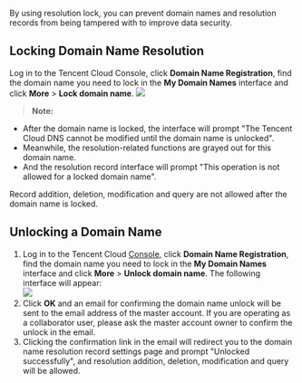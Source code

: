 By using resolution lock, you can prevent domain names and resolution records from being tampered with to improve data security.
## Locking Domain Name Resolution  
Log in to the Tencent Cloud Console, click **Domain Name Registration**, find the domain name you need to lock in the **My Domain Names** interface and click **More** > **Lock domain name**.
![](https://main.qcloudimg.com/raw/ee2326189441c367a23160469d41a49d.png)
>**Note:**  
+ After the domain name is locked, the interface will prompt "The Tencent Cloud DNS cannot be modified until the domain name is unlocked".   
+ Meanwhile, the resolution-related functions are grayed out for this domain name.  
+ And the resolution record interface will prompt "This operation is not allowed for a locked domain name".

>
Record addition, deletion, modification and query are not allowed after the domain name is locked.

## Unlocking a Domain Name
1. Log in to the Tencent Cloud [Console](https://console.cloud.tencent.com), click **Domain Name Registration**, find the domain name you need to lock in the **My Domain Names** interface and click **More** > **Unlock domain name**. The following interface will appear:   
![](https://main.qcloudimg.com/raw/fba0e66267f315d3a791bc337ac29d02.png)  
2. Click **OK** and an email for confirming the domain name unlock will be sent to the email address of the master account. If you are operating as a collaborator user, please ask the master account owner to confirm the unlock in the email.
3. Clicking the confirmation link in the email will redirect you to the domain name resolution record settings page and prompt "Unlocked successfully", and resolution addition, deletion, modification and query will be allowed.
